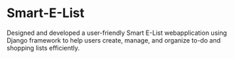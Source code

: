 # Smart-E-List
Designed and developed a user-friendly Smart E-List webapplication using Django framework to help users create, manage, and organize to-do and shopping lists efficiently.

